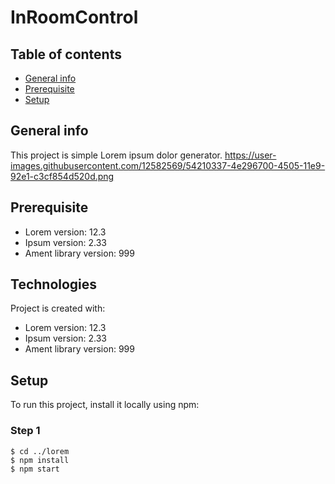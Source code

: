 # InRoomControl

## Table of contents
* [General info](#general-info)
* [Prerequisite](#Prerequisite)
* [Setup](#setup)

## General info
This project is simple Lorem ipsum dolor generator.
https://user-images.githubusercontent.com/12582569/54210337-4e296700-4505-11e9-92e1-c3cf854d520d.png

## Prerequisite
* Lorem version: 12.3
* Ipsum version: 2.33
* Ament library version: 999
	
## Technologies
Project is created with:
* Lorem version: 12.3
* Ipsum version: 2.33
* Ament library version: 999
	
## Setup
To run this project, install it locally using npm:

### Step 1
```
$ cd ../lorem
$ npm install
$ npm start
```
